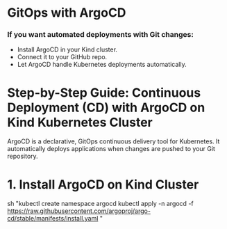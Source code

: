 #  GitOps with ArgoCD

### If you want automated deployments with Git changes:

* Install ArgoCD in your Kind cluster.
* Connect it to your GitHub repo.
* Let ArgoCD handle Kubernetes deployments automatically.

# Step-by-Step Guide: Continuous Deployment (CD) with ArgoCD on Kind Kubernetes Cluster
ArgoCD is a declarative, GitOps continuous delivery tool for Kubernetes. It automatically deploys applications when changes are pushed to your Git repository.

# 1. Install ArgoCD on Kind Cluster
sh "kubectl create namespace argocd
kubectl apply -n argocd -f https://raw.githubusercontent.com/argoproj/argo-cd/stable/manifests/install.yaml
"
